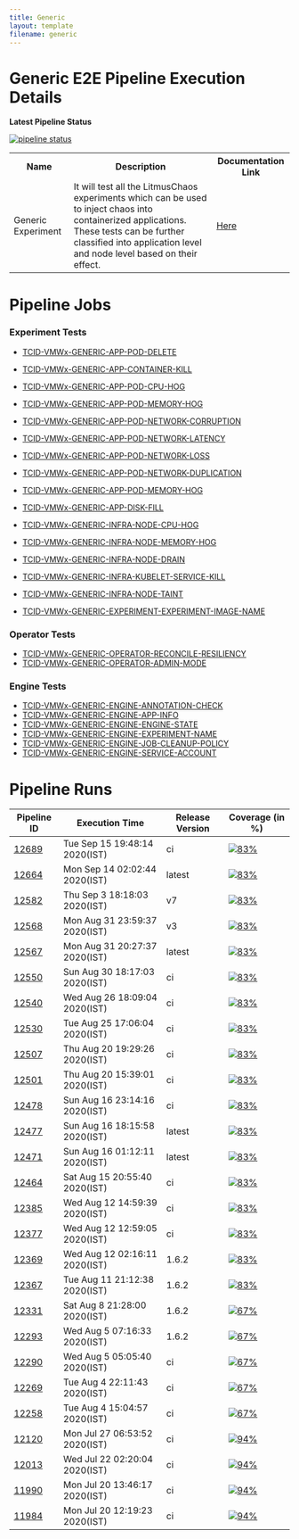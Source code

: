 ```yaml
---
title: Generic
layout: template
filename: generic
--- 
```


# **Generic E2E Pipeline Execution Details**

**Latest Pipeline Status**

[![pipeline status](https://gitlab.mayadata.io/litmuschaos/litmus-e2e/badges/generic/pipeline.svg)](https://gitlab.mayadata.io/litmuschaos/litmus-e2e/commits/generic)


<table>
<tr>
<th> Name </th>
<th> Description </th>
<th> Documentation Link </th>
</tr>
<tr>
 <td> Generic Experiment</td>
 <td> It will test all the LitmusChaos experiments which can be used to inject chaos into containerized applications. These tests can be further classified into application level and node level based on their effect.</td>
 <td>  <a href="https://docs.litmuschaos.io/docs/getstarted/"> Here </a> </td>
</tr>
</table>

# **Pipeline Jobs**

### **Experiment Tests**

- [TCID-VMWx-GENERIC-APP-POD-DELETE](https://github.com/litmuschaos/litmus-e2e/blob/master/generic-pipeline/pod-delete/README.md)
- [TCID-VMWx-GENERIC-APP-CONTAINER-KILL](https://github.com/litmuschaos/litmus-e2e/blob/master/generic-pipeline/container-kill/README.md)
- [TCID-VMWx-GENERIC-APP-POD-CPU-HOG](https://github.com/litmuschaos/litmus-e2e/blob/master/generic-pipeline/pod-cpu-hog/README.md)
- [TCID-VMWx-GENERIC-APP-POD-MEMORY-HOG](https://github.com/litmuschaos/litmus-e2e/blob/master/generic-pipeline/pod-memory-hog/README.md)
- [TCID-VMWx-GENERIC-APP-POD-NETWORK-CORRUPTION](https://github.com/litmuschaos/litmus-e2e/blob/master/generic-pipeline/pod-network-corruption/README.md)
- [TCID-VMWx-GENERIC-APP-POD-NETWORK-LATENCY](https://github.com/litmuschaos/litmus-e2e/blob/master/generic-pipeline/pod-network-latency/README.md)
- [TCID-VMWx-GENERIC-APP-POD-NETWORK-LOSS](https://github.com/litmuschaos/litmus-e2e/blob/master/generic-pipeline/pod-network-loss/README.md)
- [TCID-VMWx-GENERIC-APP-POD-NETWORK-DUPLICATION](https://github.com/litmuschaos/litmus-e2e/blob/master/generic-pipeline/pod-network-duplication/README.md)
- [TCID-VMWx-GENERIC-APP-POD-MEMORY-HOG](https://github.com/litmuschaos/litmus-e2e/blob/master/generic-pipeline/pod-memory-hog/README.md)
- [TCID-VMWx-GENERIC-APP-DISK-FILL](https://github.com/litmuschaos/litmus-e2e/blob/master/generic-pipeline/disk-fill/README.md)
- [TCID-VMWx-GENERIC-INFRA-NODE-CPU-HOG](https://github.com/litmuschaos/litmus-e2e/blob/master/generic-pipeline/node-cpu-hog/README.md)
- [TCID-VMWx-GENERIC-INFRA-NODE-MEMORY-HOG](https://github.com/litmuschaos/litmus-e2e/blob/master/generic-pipeline/node-memory-hog/README.md)
- [TCID-VMWx-GENERIC-INFRA-NODE-DRAIN](https://github.com/litmuschaos/litmus-e2e/blob/master/generic-pipeline/node-drain/README.md)
- [TCID-VMWx-GENERIC-INFRA-KUBELET-SERVICE-KILL](https://github.com/litmuschaos/litmus-e2e/blob/master/generic-pipeline/kubelet-service-kill/README.md)
- [TCID-VMWx-GENERIC-INFRA-NODE-TAINT](https://github.com/litmuschaos/litmus-e2e/tree/master/generic-pipeline/node-taint/README.md)

- [TCID-VMWx-GENERIC-EXPERIMENT-EXPERIMENT-IMAGE-NAME](https://github.com/litmuschaos/litmus-e2e/blob/master/generic-pipeline/experiment-image/README.md)

### **Operator Tests**

- [TCID-VMWx-GENERIC-OPERATOR-RECONCILE-RESILIENCY](https://github.com/litmuschaos/litmus-e2e/blob/master/generic-pipeline/reconcile-resiliency/README.md)
- [TCID-VMWx-GENERIC-OPERATOR-ADMIN-MODE](https://github.com/litmuschaos/litmus-e2e/blob/master/generic-pipeline/admin-mode/README.md)

### **Engine Tests**

- [TCID-VMWx-GENERIC-ENGINE-ANNOTATION-CHECK](https://github.com/litmuschaos/litmus-e2e/blob/master/generic-pipeline/annotation-check/README.md)
- [TCID-VMWx-GENERIC-ENGINE-APP-INFO](https://github.com/litmuschaos/litmus-e2e/blob/master/generic-pipeline/appinfo/README.md)
- [TCID-VMWx-GENERIC-ENGINE-ENGINE-STATE](https://github.com/litmuschaos/litmus-e2e/blob/master/generic-pipeline/engine-state/README.md)
- [TCID-VMWx-GENERIC-ENGINE-EXPERIMENT-NAME](https://github.com/litmuschaos/litmus-e2e/blob/master/generic-pipeline/experiment-404/README.md)
- [TCID-VMWx-GENERIC-ENGINE-JOB-CLEANUP-POLICY](https://github.com/litmuschaos/litmus-e2e/blob/master/generic-pipeline/job-cleanup-policy/README.md)
- [TCID-VMWx-GENERIC-ENGINE-SERVICE-ACCOUNT](https://github.com/litmuschaos/litmus-e2e/blob/master/generic-pipeline/service-account/README.md)

# **Pipeline Runs**


| Pipeline ID |   Execution Time        | Release Version | Coverage (in %) |
|---------|---------------------------|--------------|--------------|
|     <a href= "https://gitlab.mayadata.io/litmuschaos/litmus-e2e/pipelines/12689">12689</a>           |  Tue Sep 15 19:48:14 2020(IST)           | ci  | [![83%](https://progress-bar.dev/83)](https://bit.ly/2OLie8t)  |
|     <a href= "https://gitlab.mayadata.io/litmuschaos/litmus-e2e/pipelines/12664">12664</a>           |  Mon Sep 14 02:02:44 2020(IST)           | latest  | [![83%](https://progress-bar.dev/83)](https://bit.ly/2OLie8t)  |
|     <a href= "https://gitlab.mayadata.io/litmuschaos/litmus-e2e/pipelines/12582">12582</a>           |  Thu Sep  3 18:18:03 2020(IST)           | v7  | [![83%](https://progress-bar.dev/83)](https://bit.ly/2OLie8t)  |
|     <a href= "https://gitlab.mayadata.io/litmuschaos/litmus-e2e/pipelines/12568">12568</a>           |  Mon Aug 31 23:59:37 2020(IST)           | v3  | [![83%](https://progress-bar.dev/83)](https://bit.ly/2OLie8t)  |
|     <a href= "https://gitlab.mayadata.io/litmuschaos/litmus-e2e/pipelines/12567">12567</a>           |  Mon Aug 31 20:27:37 2020(IST)           | latest  | [![83%](https://progress-bar.dev/83)](https://bit.ly/2OLie8t)  |
|     <a href= "https://gitlab.mayadata.io/litmuschaos/litmus-e2e/pipelines/12550">12550</a>           |  Sun Aug 30 18:17:03 2020(IST)           | ci  | [![83%](https://progress-bar.dev/83)](https://bit.ly/2OLie8t)  |
|     <a href= "https://gitlab.mayadata.io/litmuschaos/litmus-e2e/pipelines/12540">12540</a>           |  Wed Aug 26 18:09:04 2020(IST)           | ci  | [![83%](https://progress-bar.dev/83)](https://bit.ly/2OLie8t)  |
|     <a href= "https://gitlab.mayadata.io/litmuschaos/litmus-e2e/pipelines/12530">12530</a>           |  Tue Aug 25 17:06:04 2020(IST)           | ci  | [![83%](https://progress-bar.dev/83)](https://bit.ly/2OLie8t)  |
|     <a href= "https://gitlab.mayadata.io/litmuschaos/litmus-e2e/pipelines/12507">12507</a>           |  Thu Aug 20 19:29:26 2020(IST)           | ci  | [![83%](https://progress-bar.dev/83)](https://bit.ly/2OLie8t)  |
|     <a href= "https://gitlab.mayadata.io/litmuschaos/litmus-e2e/pipelines/12501">12501</a>           |  Thu Aug 20 15:39:01 2020(IST)           | ci  | [![83%](https://progress-bar.dev/83)](https://bit.ly/2OLie8t)  |
|     <a href= "https://gitlab.mayadata.io/litmuschaos/litmus-e2e/pipelines/12478">12478</a>           |  Sun Aug 16 23:14:16 2020(IST)           | ci  | [![83%](https://progress-bar.dev/83)](https://bit.ly/2OLie8t)  |
|     <a href= "https://gitlab.mayadata.io/litmuschaos/litmus-e2e/pipelines/12477">12477</a>           |  Sun Aug 16 18:15:58 2020(IST)           | latest  | [![83%](https://progress-bar.dev/83)](https://bit.ly/2OLie8t)  |
|     <a href= "https://gitlab.mayadata.io/litmuschaos/litmus-e2e/pipelines/12471">12471</a>           |  Sun Aug 16 01:12:11 2020(IST)           | latest  | [![83%](https://progress-bar.dev/83)](https://bit.ly/2OLie8t)  |
|     <a href= "https://gitlab.mayadata.io/litmuschaos/litmus-e2e/pipelines/12464">12464</a>           |  Sat Aug 15 20:55:40 2020(IST)           | ci  | [![83%](https://progress-bar.dev/83)](https://bit.ly/2OLie8t)  |
|     <a href= "https://gitlab.mayadata.io/litmuschaos/litmus-e2e/pipelines/12385">12385</a>           |  Wed Aug 12 14:59:39 2020(IST)           | ci  | [![83%](https://progress-bar.dev/83)](https://bit.ly/2OLie8t)  |
|     <a href= "https://gitlab.mayadata.io/litmuschaos/litmus-e2e/pipelines/12377">12377</a>           |  Wed Aug 12 12:59:05 2020(IST)           | ci  | [![83%](https://progress-bar.dev/83)](https://bit.ly/2OLie8t)  |
|     <a href= "https://gitlab.mayadata.io/litmuschaos/litmus-e2e/pipelines/12369">12369</a>           |  Wed Aug 12 02:16:11 2020(IST)           | 1.6.2  | [![83%](https://progress-bar.dev/83)](https://bit.ly/2OLie8t)  |
|     <a href= "https://gitlab.mayadata.io/litmuschaos/litmus-e2e/pipelines/12367">12367</a>           |  Tue Aug 11 21:12:38 2020(IST)           | 1.6.2  | [![83%](https://progress-bar.dev/83)](https://bit.ly/2OLie8t)  |
|     <a href= "https://gitlab.mayadata.io/litmuschaos/litmus-e2e/pipelines/12331">12331</a>           |  Sat Aug  8 21:28:00 2020(IST)           | 1.6.2  | [![67%](https://progress-bar.dev/67)](https://bit.ly/2OLie8t)  |
|     <a href= "https://gitlab.mayadata.io/litmuschaos/litmus-e2e/pipelines/12293">12293</a>           |  Wed Aug  5 07:16:33 2020(IST)           | 1.6.2  | [![67%](https://progress-bar.dev/67)](https://bit.ly/2OLie8t)  |
|     <a href= "https://gitlab.mayadata.io/litmuschaos/litmus-e2e/pipelines/12290">12290</a>           |  Wed Aug  5 05:05:40 2020(IST)           | ci  | [![67%](https://progress-bar.dev/67)](https://bit.ly/2OLie8t)  |
|     <a href= "https://gitlab.mayadata.io/litmuschaos/litmus-e2e/pipelines/12269">12269</a>           |  Tue Aug  4 22:11:43 2020(IST)           | ci  | [![67%](https://progress-bar.dev/67)](https://bit.ly/2OLie8t)  |
|     <a href= "https://gitlab.mayadata.io/litmuschaos/litmus-e2e/pipelines/12258">12258</a>           |  Tue Aug  4 15:04:57 2020(IST)           | ci  | [![67%](https://progress-bar.dev/67)](https://bit.ly/2OLie8t)  |
|     <a href= "https://gitlab.mayadata.io/litmuschaos/litmus-e2e/pipelines/12120">12120</a>           |  Mon Jul 27 06:53:52 2020(IST)           | ci  | [![94%](https://progress-bar.dev/94)](https://bit.ly/2OLie8t)  |
|     <a href= "https://gitlab.mayadata.io/litmuschaos/litmus-e2e/pipelines/12013">12013</a>           |  Wed Jul 22 02:20:04 2020(IST)           | ci  | [![94%](https://progress-bar.dev/94)](https://bit.ly/2OLie8t)  |
|     <a href= "https://gitlab.mayadata.io/litmuschaos/litmus-e2e/pipelines/11990">11990</a>           |  Mon Jul 20 13:46:17 2020(IST)           | ci  | [![94%](https://progress-bar.dev/94)](https://bit.ly/2OLie8t)  |
|    <a href= "https://gitlab.mayadata.io/litmuschaos/litmus-e2e/pipelines/11984">11984</a>   |  Mon Jul 20 12:19:23 2020(IST)           |  ci     |  [![94%](https://progress-bar.dev/94)](https://bit.ly/2OLie8t)     |
